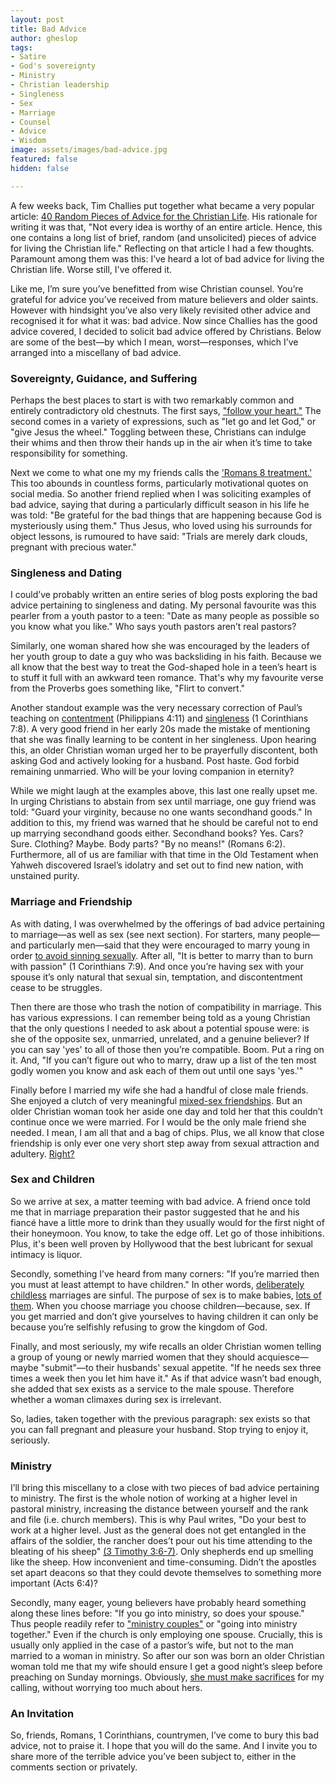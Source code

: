 ```yaml
---
layout: post
title: Bad Advice
author: gheslop
tags:
- Satire
- God's sovereignty
- Ministry
- Christian leadership
- Singleness
- Sex
- Marriage
- Counsel
- Advice
- Wisdom
image: assets/images/bad-advice.jpg
featured: false
hidden: false

---
```

A few weeks back, Tim Challies put together what became a very popular article: [40 Random Pieces of Advice for the Christian Life](https://www.challies.com/articles/random-words-of-advice-for-the-christian-life/ "A Miscellany of Good Advice"). His rationale for writing it was that, "Not every idea is worthy of an entire article. Hence, this one contains a long list of brief, random (and unsolicited) pieces of advice for living the Christian life." Reflecting on that article I had a few thoughts. Paramount among them was this: I’ve heard a lot of bad advice for living the Christian life. Worse still, I've offered it.

Like me, I’m sure you’ve benefitted from wise Christian counsel. You’re grateful for advice you’ve received from mature believers and older saints. However with hindsight you’ve also very likely revisited other advice and recognised it for what it was: bad advice. Now since Challies has the good advice covered, I decided to solicit bad advice offered by Christians. Below are some of the best—by which I mean, worst—responses, which I’ve arranged into a miscellany of bad advice.

### Sovereignty, Guidance, and Suffering

Perhaps the best places to start is with two remarkably common and entirely contradictory old chestnuts. The first says, ["follow your heart."](https://rekindle.co.za/content/2021-10-05-the-heart-is-deceitful-but-that-doesn-t-mean-feelings-are "The Heart is Deceitful") The second comes in a variety of expressions, such as "let go and let God," or "give Jesus the wheel." Toggling between these, Christians can indulge their whims and then throw their hands up in the air when it’s time to take responsibility for something.

Next we come to what one my my friends calls the ['Romans 8 treatment.' ](https://rekindle.co.za/content/doodle-trite-comfort-from-the-sovereignty-of-god/ "Trite Comfort from God's Sovereignty")This too abounds in countless forms, particularly motivational quotes on social media. So another friend replied when I was soliciting examples of bad advice, saying that during a particularly difficult season in his life he was told: "Be grateful for the bad things that are happening because God is mysteriously using them." Thus Jesus, who loved using his surrounds for object lessons, is rumoured to have said: "Trials are merely dark clouds, pregnant with precious water."

### Singleness and Dating

I could’ve probably written an entire series of blog posts exploring the bad advice pertaining to singleness and dating. My personal favourite was this pearler from a youth pastor to a teen: "Date as many people as possible so you know what you like." Who says youth pastors aren’t real pastors?

Similarly, one woman shared how she was encouraged by the leaders of her youth group to date a guy who was backsliding in his faith. Because we all know that the best way to treat the God-shaped hole in a teen’s heart is to stuff it full with an awkward teen romance. That's why my favourite verse from the Proverbs goes something like, "Flirt to convert."

Another standout example was the very necessary correction of Paul’s teaching on [contentment](https://rekindle.co.za/content/2020-12-10-philippians-4-10-13-devotional "Philippians 4:10-13") (Philippians 4:11) and [singleness](https://rekindle.co.za/content/2020-11-12-1-corinthians-7-is-it-better-to-marry "Is is Better to Marry?") (1 Corinthians 7:8). A very good friend in her early 20s made the mistake of mentioning that she was finally learning to be content in her singleness. Upon hearing this, an older Christian woman urged her to be prayerfully discontent, both asking God and actively looking for a husband. Post haste. God forbid remaining unmarried. Who will be your loving companion in eternity?

While we might laugh at the examples above, this last one really upset me. In urging Christians to abstain from sex until marriage, one guy friend was told: "Guard your virginity, because no one wants secondhand goods." In addition to this, my friend was warned that he should be careful not to end up marrying secondhand goods either. Secondhand books? Yes. Cars? Sure. Clothing? Maybe. Body parts? "By no means!" (Romans 6:2). Furthermore, all of us are familiar with that time in the Old Testament when Yahweh discovered Israel’s idolatry and set out to find new nation, with unstained purity.

### Marriage and Friendship

As with dating, I was overwhelmed by the offerings of bad advice pertaining to marriage—as well as sex (see next section). For starters, many people—and particularly men—said that they were encouraged to marry young in order [to avoid sinning sexually](https://rekindle.co.za/content/2020-12-03-john-calvin-marriage-singleness "Calvin on Marriage and Sexual Temptation"). After all, "It is better to marry than to burn with passion" (1 Corinthians 7:9). And once you’re having sex with your spouse it’s only natural that sexual sin, temptation, and discontentment cease to be struggles.

Then there are those who trash the notion of compatibility in marriage. This has various expressions. I can remember being told as a young Christian that the only questions I needed to ask about a potential spouse were: is she of the opposite sex, unmarried, unrelated, and a genuine believer? If you can say 'yes' to all of those then you’re compatible. Boom. Put a ring on it. And, "If you can’t figure out who to marry, draw up a list of the ten most godly women you know and ask each of them out until one says 'yes.'"

Finally before I married my wife she had a handful of close male friends. She enjoyed a clutch of very meaningful [mixed-sex friendships](https://rekindle.co.za/content/can-i-be-friends-with-girls/ "Value of Mixed-Sex Friendships"). But an older Christian woman took her aside one day and told her that this couldn’t continue once we were married. For I would be the only male friend she needed. I mean, I am all that and a bag of chips. Plus, we all know that close friendship is only ever one very short step away from sexual attraction and adultery. [Right?](https://rekindle.co.za/content/2021-03-17-friendship "The Problem of Perceptions")

### Sex and Children

So we arrive at sex, a matter teeming with bad advice. A friend once told me that in marriage preparation their pastor suggested that he and his fiancé have a little more to drink than they usually would for the first night of their honeymoon. You know, to take the edge off. Let go of those inhibitions. Plus, it's been well proven by Hollywood that the best lubricant for sexual intimacy is liquor.

Secondly, something I’ve heard from many corners: "If you’re married then you must at least attempt to have children." In other words, [deliberately childless](https://rekindle.co.za/content/unconvincing-arguments-for-why-married-couples-must-have-children/ "Unconvincing Arguments") marriages are sinful. The purpose of sex is to make babies, [lots of them](https://rekindle.co.za/content/2021-03-02-must-married-christians-multiply-by-having-children "Must Married Christians Multiply?"). When you choose marriage you choose children—because, sex. If you get married and don’t give yourselves to having children it can only be because you’re selfishly refusing to grow the kingdom of God.

Finally, and most seriously, my wife recalls an older Christian women telling a group of young or newly married women that they should acquiesce—maybe "submit"—to their husbands' sexual appetite. "If he needs sex three times a week then you let him have it." As if that advice wasn’t bad enough, she added that sex exists as a service to the male spouse. Therefore whether a woman climaxes during sex is irrelevant.

So, ladies, taken together with the previous paragraph: sex exists so that you can fall pregnant and pleasure your husband. Stop trying to enjoy it, seriously.

### Ministry

I’ll bring this miscellany to a close with two pieces of bad advice pertaining to ministry. The first is the whole notion of working at a higher level in pastoral ministry, increasing the distance between yourself and the rank and file (i.e. church members). This is why Paul writes, "Do your best to work at a higher level. Just as the general does not get entangled in the affairs of the soldier, the rancher does’t pour out his time attending to the bleating of his sheep" [(3 Timothy 3:6-7)](https://rekindle.co.za/content/2020-09-17-3-timothy "3 Timothy"). Only shepherds end up smelling like the sheep. How inconvenient and time-consuming. Didn’t the apostles set apart deacons so that they could devote themselves to something more important (Acts 6:4)?

Secondly, many eager, young believers have probably heard something along these lines before: "If you go into ministry, so does your spouse." Thus people readily refer to ["ministry couples"](https://rekindle.co.za/content/2021-03-10-pastor-s-wife "No More Ministry Couples") or "going into ministry together." Even if the church is only employing one spouse. Crucially, this is usually only applied in the case of a pastor’s wife, but not to the man married to a woman in ministry. So after our son was born an older Christian woman told me that my wife should ensure I get a good night’s sleep before preaching on Sunday mornings. Obviously, [she must make sacrifices](https://rekindle.co.za/content/2021-04-07-pastor-s-wife-marriage-and-ministry "Forget the Wife's Calling ") for my calling, without worrying too much about hers.

### An Invitation

So, friends, Romans, 1 Corinthians, countrymen, I’ve come to bury this bad advice, not to praise it. I hope that you will do the same. And I invite you to share more of the terrible advice you’ve been subject to, either in the comments section or privately.